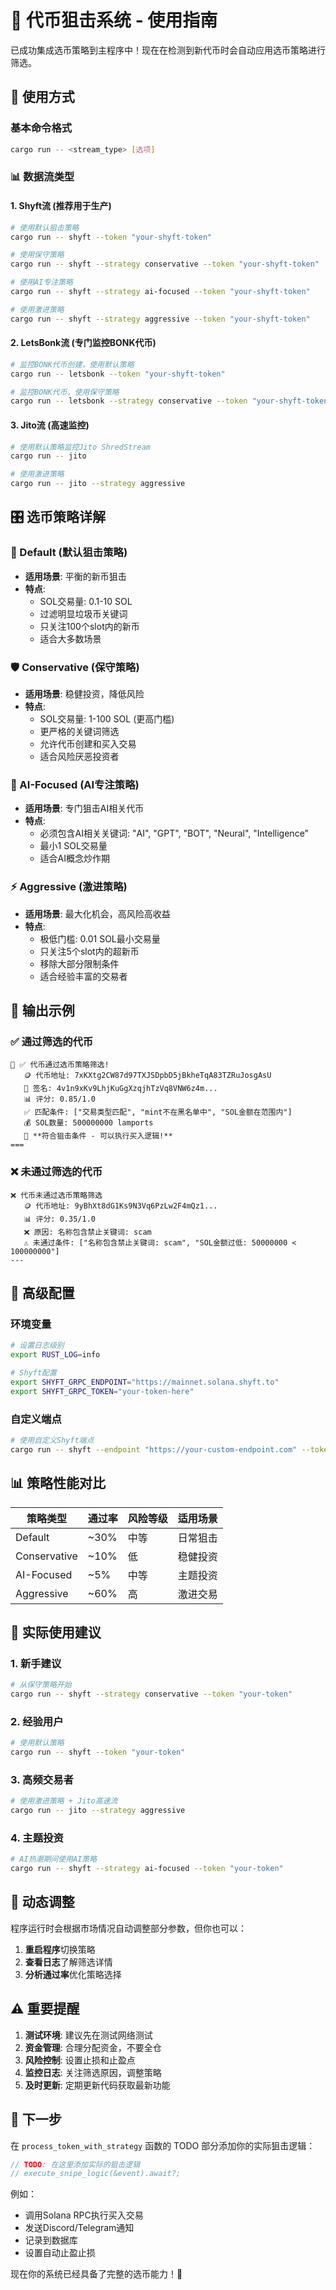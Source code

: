 # 🎯 代币狙击系统 - 使用指南

已成功集成选币策略到主程序中！现在在检测到新代币时会自动应用选币策略进行筛选。

## 🚀 使用方式

### 基本命令格式
```bash
cargo run -- <stream_type> [选项]
```

### 📊 数据流类型

#### 1. Shyft流 (推荐用于生产)
```bash
# 使用默认狙击策略
cargo run -- shyft --token "your-shyft-token"

# 使用保守策略
cargo run -- shyft --strategy conservative --token "your-shyft-token"

# 使用AI专注策略
cargo run -- shyft --strategy ai-focused --token "your-shyft-token"

# 使用激进策略
cargo run -- shyft --strategy aggressive --token "your-shyft-token"
```

#### 2. LetsBonk流 (专门监控BONK代币)
```bash
# 监控BONK代币创建，使用默认策略
cargo run -- letsbonk --token "your-shyft-token"

# 监控BONK代币，使用保守策略
cargo run -- letsbonk --strategy conservative --token "your-shyft-token"
```

#### 3. Jito流 (高速监控)
```bash
# 使用默认策略监控Jito ShredStream
cargo run -- jito

# 使用激进策略
cargo run -- jito --strategy aggressive
```

## 🎛️ 选币策略详解

### 🎯 Default (默认狙击策略)
- **适用场景**: 平衡的新币狙击
- **特点**: 
  - SOL交易量: 0.1-10 SOL
  - 过滤明显垃圾币关键词
  - 只关注100个slot内的新币
  - 适合大多数场景

### 🛡️ Conservative (保守策略)
- **适用场景**: 稳健投资，降低风险
- **特点**:
  - SOL交易量: 1-100 SOL (更高门槛)
  - 更严格的关键词筛选
  - 允许代币创建和买入交易
  - 适合风险厌恶投资者

### 🤖 AI-Focused (AI专注策略)
- **适用场景**: 专门狙击AI相关代币
- **特点**:
  - 必须包含AI相关关键词: "AI", "GPT", "BOT", "Neural", "Intelligence"
  - 最小1 SOL交易量
  - 适合AI概念炒作期

### ⚡ Aggressive (激进策略)
- **适用场景**: 最大化机会，高风险高收益
- **特点**:
  - 极低门槛: 0.01 SOL最小交易量
  - 只关注5个slot内的超新币
  - 移除大部分限制条件
  - 适合经验丰富的交易者

## 📝 输出示例

### ✅ 通过筛选的代币
```
🎯 ✅ 代币通过选币策略筛选!
   🪙 代币地址: 7xKXtg2CW87d97TXJSDpbD5jBkheTqA83TZRuJosgAsU
   📝 签名: 4v1n9xKv9LhjKuGgXzqjhTzVq8VNW6z4m...
   📊 评分: 0.85/1.0
   ✅ 匹配条件: ["交易类型匹配", "mint不在黑名单中", "SOL金额在范围内"]
   💰 SOL数量: 500000000 lamports
   🎉 **符合狙击条件 - 可以执行买入逻辑!**
===
```

### ❌ 未通过筛选的代币
```
❌ 代币未通过选币策略筛选
   🪙 代币地址: 9yBhXt8dG1Ks9N3Vq6PzLw2F4mQz1...
   📊 评分: 0.35/1.0
   ❌ 原因: 名称包含禁止关键词: scam
   ⚠️ 未通过条件: ["名称包含禁止关键词: scam", "SOL金额过低: 50000000 < 100000000"]
---
```

## 🔧 高级配置

### 环境变量
```bash
# 设置日志级别
export RUST_LOG=info

# Shyft配置
export SHYFT_GRPC_ENDPOINT="https://mainnet.solana.shyft.to"
export SHYFT_GRPC_TOKEN="your-token-here"
```

### 自定义端点
```bash
# 使用自定义Shyft端点
cargo run -- shyft --endpoint "https://your-custom-endpoint.com" --token "your-token"
```

## 📊 策略性能对比

| 策略类型 | 通过率 | 风险等级 | 适用场景 |
|---------|--------|----------|----------|
| Default | ~30% | 中等 | 日常狙击 |
| Conservative | ~10% | 低 | 稳健投资 |
| AI-Focused | ~5% | 中等 | 主题投资 |
| Aggressive | ~60% | 高 | 激进交易 |

## 🎯 实际使用建议

### 1. 新手建议
```bash
# 从保守策略开始
cargo run -- shyft --strategy conservative --token "your-token"
```

### 2. 经验用户
```bash
# 使用默认策略
cargo run -- shyft --token "your-token"
```

### 3. 高频交易者
```bash
# 使用激进策略 + Jito高速流
cargo run -- jito --strategy aggressive
```

### 4. 主题投资
```bash
# AI热潮期间使用AI策略
cargo run -- shyft --strategy ai-focused --token "your-token"
```

## 🔄 动态调整

程序运行时会根据市场情况自动调整部分参数，但你也可以：

1. **重启程序**切换策略
2. **查看日志**了解筛选详情
3. **分析通过率**优化策略选择

## ⚠️ 重要提醒

1. **测试环境**: 建议先在测试网络测试
2. **资金管理**: 合理分配资金，不要全仓
3. **风险控制**: 设置止损和止盈点
4. **监控日志**: 关注筛选原因，调整策略
5. **及时更新**: 定期更新代码获取最新功能

## 🚀 下一步

在 `process_token_with_strategy` 函数的 TODO 部分添加你的实际狙击逻辑：

```rust
// TODO: 在这里添加实际的狙击逻辑
// execute_snipe_logic(&event).await?;
```

例如：
- 调用Solana RPC执行买入交易
- 发送Discord/Telegram通知
- 记录到数据库
- 设置自动止盈止损

现在你的系统已经具备了完整的选币能力！🎉